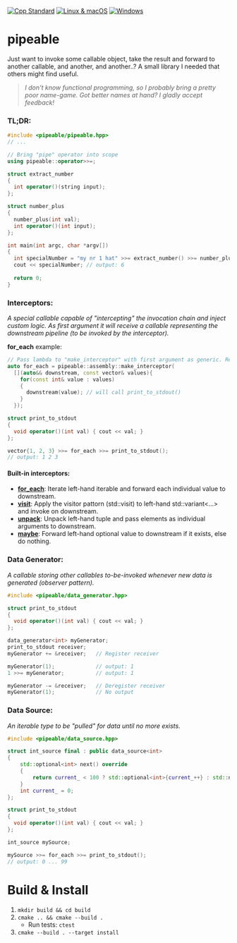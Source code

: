 [![Cpp Standard](https://img.shields.io/badge/C%2B%2B-17-blue.svg)](https://en.wikipedia.org/wiki/C%2B%2B17) [![Linux & macOS](https://travis-ci.org/helmesjo/pipeable.svg?branch=master)](https://travis-ci.org/helmesjo/pipeable) [![Windows](https://ci.appveyor.com/api/projects/status/f9vbeaxd8f2tq2hq?svg=true)](https://ci.appveyor.com/project/helmesjo/pipeable)

# pipeable
Just want to invoke some callable object, take the result and forward to another callable, and another, and another..?
A small library I needed that others might find useful.

> _I don't know functional programming, so I probably bring a pretty poor name-game._
> _Got better names at hand? I gladly accept feedback!_
### TL;DR:
```c++
#include <pipeable/pipeable.hpp>
// ...

// Bring "pipe" operator into scope
using pipeable::operator>>=;

struct extract_number
{
  int operator()(string input);
};

struct number_plus
{
  number_plus(int val);
  int operator()(int input);
};

int main(int argc, char *argv[])
{
  int specialNumber = "my nr 1 hat" >>= extract_number() >>= number_plus(5);
  cout << specialNumber; // output: 6
  
  return 0;
}
```

### Interceptors:
_A special callable capable of "intercepting" the invocation chain and inject custom logic._
_As first argument it will receive a callable representing the downstream pipeline (to be invoked by the interceptor)._

**for_each** example:
```c++
// Pass lambda to "make_interceptor" with first argument as generic. Rest is desired input
auto for_each = pipeable::assembly::make_interceptor(
  [](auto&& downstream, const vector& values){
    for(const int& value : values)
    {
      downstream(value); // will call print_to_stdout()
    }
  });

struct print_to_stdout
{
  void operator()(int val) { cout << val; }
};

vector{1, 2, 3} >>= for_each >>= print_to_stdout();
// output: 1 2 3
```
#### Built-in interceptors:
- **[for_each](https://github.com/helmesjo/pipeable/blob/bbe78f033b8b22779e4e371f8c18ef58e9ad7550/include/pipeable/pipeable.hpp#L9-L20)**: Iterate left-hand iterable and forward each individual value to downstream.
- **[visit](https://github.com/helmesjo/pipeable/blob/bbe78f033b8b22779e4e371f8c18ef58e9ad7550/include/pipeable/pipeable.hpp#L22-L27)**: Apply the visitor pattorn (std::visit) to left-hand std::variant<...> and invoke on downstream.
- **[unpack](https://github.com/helmesjo/pipeable/blob/cc76b0ff42b36bd9021b3afad8c1b3979c6cef25/include/pipeable/pipeable.hpp#L29-L34)**: Unpack left-hand tuple and pass elements as individual arguments to downstream.
- **[maybe](https://github.com/helmesjo/pipeable/blob/cc76b0ff42b36bd9021b3afad8c1b3979c6cef25/include/pipeable/pipeable.hpp#L36-L44)**: Forward left-hand optional value to downstream if it exists, else do nothing.
### Data Generator:
_A callable storing other callables to-be-invoked whenever new data is generated (observer pattern)._
```c++
#include <pipeable/data_generator.hpp>

struct print_to_stdout
{
  void operator()(int val) { cout << val; }
};

data_generator<int> myGenerator;
print_to_stdout receiver;
myGenerator += &receiver;   // Register receiver

myGenerator(1);             // output: 1
1 >>= myGenerator;          // output: 1

myGenerator -= &receiver;   // Deregister receiver
myGenerator(1);             // No output

```
### Data Source:
_An iterable type to be "pulled" for data until no more exists._
```c++
#include <pipeable/data_source.hpp>

struct int_source final : public data_source<int>
{
    std::optional<int> next() override
    {
        return current_ < 100 ? std::optional<int>{current_++} : std::nullopt;
    }
    int current_ = 0;
};

struct print_to_stdout
{
  void operator()(int val) { cout << val; }
};

int_source mySource;

mySource >>= for_each >>= print_to_stdout();
// output: 0 ... 99

```

# Build & Install
1. `mkdir build && cd build`
2. `cmake .. && cmake --build .`
    - Run tests: `ctest`
3. `cmake --build . --target install`
